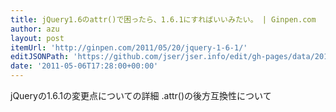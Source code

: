 ```yaml
---
title: jQuery1.6のattr()で困ったら、1.6.1にすればいいみたい。 | Ginpen.com
author: azu
layout: post
itemUrl: 'http://ginpen.com/2011/05/20/jquery-1-6-1/'
editJSONPath: 'https://github.com/jser/jser.info/edit/gh-pages/data/2011/05/index.json'
date: '2011-05-06T17:28:00+00:00'
---
```

jQueryの1.6.1の変更点についての詳細
.attr()の後方互換性について
